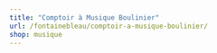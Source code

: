 ```yaml
---
title: "Comptoir à Musique Boulinier"
url: /fontainebleau/comptoir-a-musique-boulinier/
shop: musique
---
```

